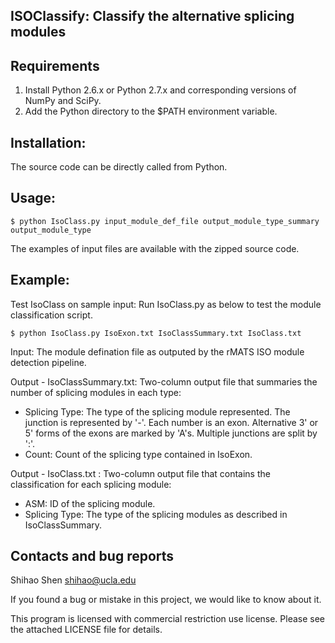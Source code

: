 ## ISOClassify: Classify the alternative splicing modules

Requirements
------------
1. Install Python 2.6.x or Python 2.7.x and corresponding versions of NumPy and
SciPy.
2. Add the Python directory to the $PATH environment variable.

Installation:
------------
The source code can be directly called from Python.

Usage:
--------------------------------

    $ python IsoClass.py input_module_def_file output_module_type_summary output_module_type
    
The examples of input files are available with the zipped source code.

Example:
--------------------------------
Test IsoClass on sample input:
Run IsoClass.py as below to test the module classification script.

    $ python IsoClass.py IsoExon.txt IsoClassSummary.txt IsoClass.txt

Input: The module defination file as outputed by the rMATS ISO module detection pipeline.

Output - IsoClassSummary.txt: Two-column output file that summaries the number of splicing modules in each type:
- Splicing Type: The type of the splicing module represented. The junction is represented by '-'. 
Each number is an exon. Alternative 3' or 5' forms of the exons are marked by 'A's.
Multiple junctions are split by ':'.
- Count: Count of the splicing type contained in IsoExon.

Output - IsoClass.txt : Two-column output file that contains the classification for each splicing module:
- ASM: ID of the splicing module.
- Splicing Type: The type of the splicing modules as described in IsoClassSummary.

Contacts and bug reports
------------------------
Shihao Shen
shihao@ucla.edu

If you found a bug or mistake in this project, we would like to know about it.

This program is licensed with commercial restriction use license. Please see the attached LICENSE file for details.
